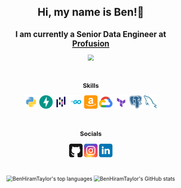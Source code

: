 <h1 align="center">Hi, my name is Ben!👋</h1>

<h2 align="center">
I am currently a Senior Data Engineer at <a href="https://profusion.com/">Profusion</a>
</h2>

<p align="center">
    <img href="https://www.github.com/BenHiramTaylor" src="https://img.shields.io/github/followers/BenHiramTaylor?logo=github&style=for-the-badge&color=0891b2&labelColor=1c1917">
</p>

</br>
<h3 align="center">Skills</h3>
<p align="center">
    <img href="https://docs.python.org/3.10/" src="./Skills/python.svg" width="36" height="36" alt="Python">
    <img href="https://fastapi.tiangolo.com/" src="./Skills/fastapi.svg" width="36" height="36" alt="FastAPI">
    <img href="https://pandas.pydata.org/docs/" src="./Skills/pandas.svg" width="36" height="36" alt="Pandas">
    <img href="https://go.dev/doc/" src="./Skills/go.svg" width="36" height="36" alt="Go">
    <img href="https://aws.amazon.com/" src="./Skills/aws.svg" width="36" height="36" alt="AWS">
    <img href="https://cloud.google.com/" src="./Skills/google-cloud.svg" width="36" height="36" alt="GCP">
    <img href="https://www.terraform.io/docs" src="./Skills/terraform.svg" width="36" height="36" alt="Terraform">
    <img href="https://www.postgresql.org/" src="./Skills/postgresql.svg" width="36" height="36" alt="PostgreSQL">
    <img href="https://dev.mysql.com/doc/" src="./Skills/mysql.svg" width="36" height="36" alt="MySQL">
</p>

</br>
<h3 align="center">Socials</h3>
<p align="center">     
    <img href="https://www.github.com/BenHiramTaylor" src="./Socials/github.svg" width="36" height="36">
    <img href="http://www.instagram.com/ben_hiram" src="./Socials/instagram.svg" width="36" height="36">
    <img href="https://www.linkedin.com/in/benhiramtaylor/" src="./Socials/linkedin.svg" width="36" height="36">
</p>

</br>
<p align="center">
<img align="center" src="https://github-readme-stats.vercel.app/api/top-langs?username=BenHiramTaylor&show_icons=true&locale=en&layout=compact&theme=gotham&card_width=300" alt="BenHiramTaylor's top languages">
<img align="center" src="https://github-readme-stats.vercel.app/api?username=BenHiramTaylor&show_icons=true&locale=en&theme=gotham&hide=stars&hide_rank=false" alt="BenHiramTaylor's GitHub stats">
</p>
